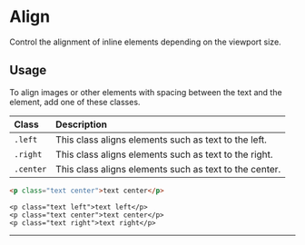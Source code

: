 # Align

<p class="text docsLeadText">Control the alignment of inline elements depending on the viewport size.</p>

## Usage

To align images or other elements with spacing between the text and the element, add one of these classes.

| Class              | Description                                                         |
|:-------------------|:--------------------------------------------------------------------|
| `.left`   | This class aligns elements such as text to the left. |
| `.right`  | This class aligns elements such as text to the right. |
| `.center` | This class aligns elements such as text to the center.                     |

```html
<p class="text center">text center</p>
```

```example
<p class="text left">text left</p>
<p class="text center">text center</p>
<p class="text right">text right</p>
```

***
